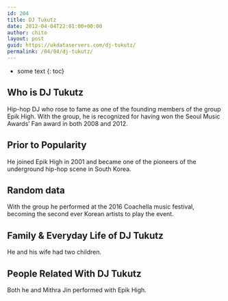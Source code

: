 ```yaml
---
id: 204
title: DJ Tukutz
date: 2012-04-04T22:01:00+00:00
author: chito
layout: post
guid: https://ukdataservers.com/dj-tukutz/
permalink: /04/04/dj-tukutz/
---
```


* some text
{: toc}


## Who is  DJ Tukutz
                  
                  
                  
Hip-hop DJ who rose to fame as one of the founding members of the group Epik High. With the group, he is recognized for having won the Seoul Music Awards&#8217; Fan award in both 2008 and 2012.
                  
                
                
                
## Prior to Popularity 
                  
                  
                  
He joined Epik High in 2001 and became one of the pioneers of the underground hip-hop scene in South Korea.
                  
                
                
                
## Random data 
                  
                  
                  
With the group he performed at the 2016 Coachella music festival, becoming the second ever Korean artists to play the event.
                  
                
                
                
## Family & Everyday Life of DJ Tukutz
                  
                  
                  
He and his wife had two children.
                  
                
                
                
## People Related With  DJ Tukutz
                  
                  
                  
Both he and Mithra Jin performed with Epik High.
                  
                
              
            
          
          
          
    
    
  
